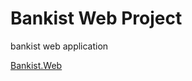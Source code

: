 # Bankist Web Project

bankist web application

[Bankist.Web](https://badalvashishtha.github.io/bankist.web/)
